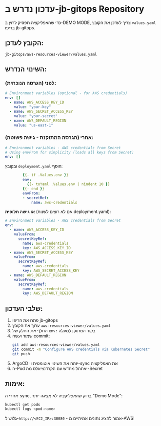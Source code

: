 # עדכון נדרש ב-jb-gitops Repository

כדי שהאפליקציה תפסיק לרוץ ב-DEMO MODE, צריך לעדכן את הקובץ `values.yaml` בריפו jb-gitops.

## הקובץ לעדכן:
`jb-gitops/aws-resources-viewer/values.yaml`

## השינוי הנדרש:

### לפני (הגרסה הנוכחית):
```yaml
# Environment variables (optional - for AWS credentials)
env: []
  - name: AWS_ACCESS_KEY_ID
    value: "your-key"
  - name: AWS_SECRET_ACCESS_KEY
    value: "your-secret"
  - name: AWS_DEFAULT_REGION
    value: "us-east-1"
```

### אחרי (הגרסה המתוקנת - גישה פשוטה):
```yaml
# Environment variables - AWS credentials from Secret
# Using envFrom for simplicity (loads all keys from Secret)
env: []
```

ובקובץ `deployment.yaml` הוסף:
```yaml
        {{- if .Values.env }}
        env:
          {{- toYaml .Values.env | nindent 10 }}
        {{- end }}
        envFrom:
        - secretRef:
            name: aws-credentials
```

**או גישה חלופית** (אם לא רוצים לשנות deployment.yaml):
```yaml
# Environment variables - AWS credentials from Secret
env:
  - name: AWS_ACCESS_KEY_ID
    valueFrom:
      secretKeyRef:
        name: aws-credentials
        key: AWS_ACCESS_KEY_ID
  - name: AWS_SECRET_ACCESS_KEY
    valueFrom:
      secretKeyRef:
        name: aws-credentials
        key: AWS_SECRET_ACCESS_KEY
  - name: AWS_DEFAULT_REGION
    valueFrom:
      secretKeyRef:
        name: aws-credentials
        key: AWS_DEFAULT_REGION
```

## שלבי העדכון:

1. פתח את הריפו jb-gitops
2. ערוך את הקובץ `aws-resources-viewer/values.yaml`
3. החלף את החלק של `env:` בקוד המתוקן למעלה
4. שמור ועשה commit:
   ```bash
   git add aws-resources-viewer/values.yaml
   git commit -m "Configure AWS credentials via Kubernetes Secret"
   git push
   ```
5. ArgoCD יזהה את השינוי אוטומטית וי-sync את האפליקציה
6. ה-Pod יאתחל מחדש עם הקרדנציאלס מה-Secret

## אימות:

אחרי ה-sync, בדוק שהאפליקציה לא מציגה יותר "Demo Mode":
```bash
kubectl get pods
kubectl logs <pod-name>
```

גלוש ל-`http://<EC2_IP>:30080` - אמור להציג נתונים אמיתיים מ-AWS!
